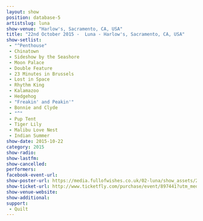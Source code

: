 ```yaml
---
layout: show
position: database-5
artistslug: luna
show-venue: "Harlow's, Sacramento, CA, USA"
title: "22nd October 2015 -  Luna - Harlow's, Sacramento, CA, USA"
show-setlist:
 - "^Penthouse"
 - Chinatown
 - Sideshow by the Seashore
 - Moon Palace
 - Double Feature
 - 23 Minutes in Brussels
 - Lost in Space
 - Rhythm King
 - Kalamazoo
 - Hedgehog
 - "Freakin' and Peakin'"
 - Bonnie and Clyde
 - "^"
 - Pup Tent
 - Tiger Lily
 - Malibu Love Nest
 - Indian Summer
show-date: 2015-10-22
category: 2015
show-radio:
show-lastfm:
show-cancelled:
performers:
facebook-event-url:
show-poster-url: https://media.fullofwishes.co.uk/02-luna/show_assets/2015-10-22/2015-10-22-luna-harlows-sacramento-poster.jpg
show-ticket-url: http://www.ticketfly.com/purchase/event/897441?utm_medium=459899
show-venue-website:
show-additional:
support:
 - Quilt
---
```

